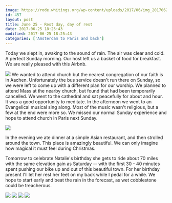 ```yaml
---
image: https://rode.whitings.org/wp-content/uploads/2017/06/img_20170625_190232470_hdr.jpg/img_20170625_190232470_hdr.jpg
id: 457
layout: post
title: June 25 - Rest day, day of rest
date: 2017-06-25 18:25:43
modified: 2017-06-25 18:25:43
categories: ['Amsterdam to Paris and back']
---
```



Today we slept in, awaking to the sound of rain. The air was clear and cold. A perfect Sunday morning. Our host left us a basket of food for breakfast. We are really pleased with this Airbnb.

![](https://whitingpt.files.wordpress.com/2017/06/img_20170625_135536068_hdr.jpg)
We wanted to attend church but the nearest congregation of our faith is in Aachen. Unfortunately the bus service doesn't run there on Sunday, so we were left to come up with a different plan for our worship. We planned to attend Mass at the nearby church, but found that had been temporarily cancelled. We went to the cathedral and sat peacefully for about and hour. It was a good opportunity to meditate. In the afternoon we went to an Evangelical musical sing along. Most of the music wasn't religious, but a few at the end were more so. We missed our normal Sunday experience and hope to attend church in Paris next Sunday.

![](https://whitingpt.files.wordpress.com/2017/06/img_20170625_122528151.jpg)

In the evening we ate dinner at a simple Asian restaurant, and then strolled around the town. This place is amazingly beautiful. We can only imagine how magical it must feel during Christmas.

Tomorrow to celebrate Natalie's birthday she gets to ride about 70 miles with the same elevation gain as Saturday -- with the first 30 - 40 minutes spent pushing our bike up and out of this beautiful town. For her birthday present I'll let her rest her feet on my back while I pedal for a while. We hope to start early and beat the rain in the forecast, as wet cobblestone could be treacherous.

![](https://whitingpt.files.wordpress.com/2017/06/img_20170625_164356667-1.jpg)
![](https://whitingpt.files.wordpress.com/2017/06/img_20170625_190232470_hdr.jpg)
![](https://whitingpt.files.wordpress.com/2017/06/img_20170625_130619917_hdr.jpg)
![](https://whitingpt.files.wordpress.com/2017/06/img_20170625_170636924_hdr.jpg)

